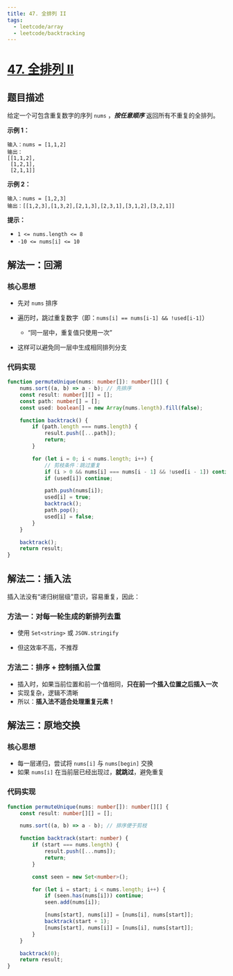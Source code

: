 ```yaml
---
title: 47. 全排列 II
tags:
  - leetcode/array
  - leetcode/backtracking
---
```

# [47. 全排列 II](https://leetcode.cn/problems/permutations-ii)

## 题目描述

给定一个可包含重复数字的序列 `nums` ，***按任意顺序*** 返回所有不重复的全排列。

**示例 1：**

```
输入：nums = [1,1,2]
输出：
[[1,1,2],
 [1,2,1],
 [2,1,1]]
```

**示例 2：**

```
输入：nums = [1,2,3]
输出：[[1,2,3],[1,3,2],[2,1,3],[2,3,1],[3,1,2],[3,2,1]]
```

**提示：**

- `1 <= nums.length <= 8`
- `-10 <= nums[i] <= 10`



## 解法一：回溯

### 核心思想

+ 先对 `nums` 排序

+ 遍历时，跳过重复数字（即：`nums[i] == nums[i-1] && !used[i-1]`）
  - “同一层中，重复值只使用一次”

+ 这样可以避免同一层中生成相同排列分支

### 代码实现

```typescript
function permuteUnique(nums: number[]): number[][] {
    nums.sort((a, b) => a - b); // 先排序
    const result: number[][] = [];
    const path: number[] = [];
    const used: boolean[] = new Array(nums.length).fill(false);

    function backtrack() {
        if (path.length === nums.length) {
            result.push([...path]);
            return;
        }

        for (let i = 0; i < nums.length; i++) {
            // 剪枝条件：跳过重复
            if (i > 0 && nums[i] === nums[i - 1] && !used[i - 1]) continue;
            if (used[i]) continue;

            path.push(nums[i]);
            used[i] = true;
            backtrack();
            path.pop();
            used[i] = false;
        }
    }

    backtrack();
    return result;
}
```

## 解法二：插入法

插入法没有“递归树层级”意识，容易重复，因此：

### 方法一：对每一轮生成的新排列去重

+ 使用 `Set<string>` 或 `JSON.stringify`

+ 但这效率不高，不推荐

### 方法二：**排序 + 控制插入位置**

- 插入时，如果当前位置和前一个值相同，**只在前一个插入位置之后插入一次**
- 实现复杂，逻辑不清晰
- 所以：**插入法不适合处理重复元素！**

## 解法三：原地交换

### 核心思想

- 每一层递归，尝试将 `nums[i]` 与 `nums[begin]` 交换
- 如果 `nums[i]` 在当前层已经出现过，**就跳过**，避免重复

### 代码实现

```typescript
function permuteUnique(nums: number[]): number[][] {
    const result: number[][] = [];

    nums.sort((a, b) => a - b); // 排序便于剪枝

    function backtrack(start: number) {
        if (start === nums.length) {
            result.push([...nums]);
            return;
        }

        const seen = new Set<number>();

        for (let i = start; i < nums.length; i++) {
            if (seen.has(nums[i])) continue;
            seen.add(nums[i]);

            [nums[start], nums[i]] = [nums[i], nums[start]];
            backtrack(start + 1);
            [nums[start], nums[i]] = [nums[i], nums[start]];
        }
    }

    backtrack(0);
    return result;
}
```